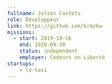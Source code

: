 ```yaml
---
fullname: Julien Castets
role: Développeur
link: https://github.com/brmzkw
missions:
  - start: 2019-10-16
    end: 2020-09-30
    status: independent
    employer: Codeurs en Liberté
startups:
    - le-taxi
---
```

